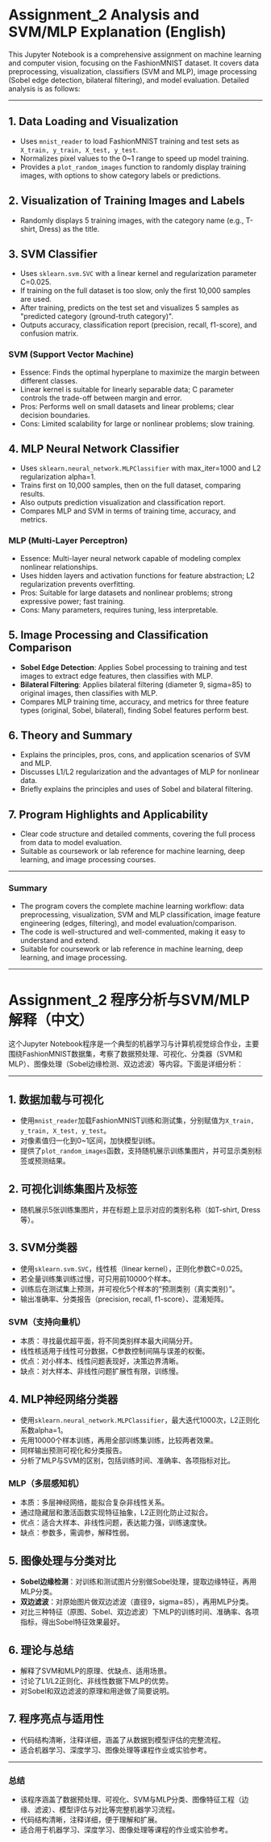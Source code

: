 # Assignment_2 Analysis and SVM/MLP Explanation (English)

This Jupyter Notebook is a comprehensive assignment on machine learning and computer vision, focusing on the FashionMNIST dataset. It covers data preprocessing, visualization, classifiers (SVM and MLP), image processing (Sobel edge detection, bilateral filtering), and model evaluation. Detailed analysis is as follows:

---

## 1. Data Loading and Visualization
- Uses `mnist_reader` to load FashionMNIST training and test sets as `X_train, y_train, X_test, y_test`.
- Normalizes pixel values to the 0~1 range to speed up model training.
- Provides a `plot_random_images` function to randomly display training images, with options to show category labels or predictions.

## 2. Visualization of Training Images and Labels
- Randomly displays 5 training images, with the category name (e.g., T-shirt, Dress) as the title.

## 3. SVM Classifier
- Uses `sklearn.svm.SVC` with a linear kernel and regularization parameter C=0.025.
- If training on the full dataset is too slow, only the first 10,000 samples are used.
- After training, predicts on the test set and visualizes 5 samples as "predicted category (ground-truth category)".
- Outputs accuracy, classification report (precision, recall, f1-score), and confusion matrix.

### SVM (Support Vector Machine)
- Essence: Finds the optimal hyperplane to maximize the margin between different classes.
- Linear kernel is suitable for linearly separable data; C parameter controls the trade-off between margin and error.
- Pros: Performs well on small datasets and linear problems; clear decision boundaries.
- Cons: Limited scalability for large or nonlinear problems; slow training.

## 4. MLP Neural Network Classifier
- Uses `sklearn.neural_network.MLPClassifier` with max_iter=1000 and L2 regularization alpha=1.
- Trains first on 10,000 samples, then on the full dataset, comparing results.
- Also outputs prediction visualization and classification report.
- Compares MLP and SVM in terms of training time, accuracy, and metrics.

### MLP (Multi-Layer Perceptron)
- Essence: Multi-layer neural network capable of modeling complex nonlinear relationships.
- Uses hidden layers and activation functions for feature abstraction; L2 regularization prevents overfitting.
- Pros: Suitable for large datasets and nonlinear problems; strong expressive power; fast training.
- Cons: Many parameters, requires tuning, less interpretable.

## 5. Image Processing and Classification Comparison
- **Sobel Edge Detection**: Applies Sobel processing to training and test images to extract edge features, then classifies with MLP.
- **Bilateral Filtering**: Applies bilateral filtering (diameter 9, sigma=85) to original images, then classifies with MLP.
- Compares MLP training time, accuracy, and metrics for three feature types (original, Sobel, bilateral), finding Sobel features perform best.

## 6. Theory and Summary
- Explains the principles, pros, cons, and application scenarios of SVM and MLP.
- Discusses L1/L2 regularization and the advantages of MLP for nonlinear data.
- Briefly explains the principles and uses of Sobel and bilateral filtering.

## 7. Program Highlights and Applicability
- Clear code structure and detailed comments, covering the full process from data to model evaluation.
- Suitable as coursework or lab reference for machine learning, deep learning, and image processing courses.

---

### Summary
- The program covers the complete machine learning workflow: data preprocessing, visualization, SVM and MLP classification, image feature engineering (edges, filtering), and model evaluation/comparison.
- The code is well-structured and well-commented, making it easy to understand and extend.
- Suitable for coursework or lab reference in machine learning, deep learning, and image processing.

---

# Assignment_2 程序分析与SVM/MLP解释（中文）

这个Jupyter Notebook程序是一个典型的机器学习与计算机视觉综合作业，主要围绕FashionMNIST数据集，考察了数据预处理、可视化、分类器（SVM和MLP）、图像处理（Sobel边缘检测、双边滤波）等内容。下面是详细分析：

---

## 1. 数据加载与可视化
- 使用`mnist_reader`加载FashionMNIST训练和测试集，分别赋值为`X_train, y_train, X_test, y_test`。
- 对像素值归一化到0~1区间，加快模型训练。
- 提供了`plot_random_images`函数，支持随机展示训练集图片，并可显示类别标签或预测结果。

## 2. 可视化训练集图片及标签
- 随机展示5张训练集图片，并在标题上显示对应的类别名称（如T-shirt, Dress等）。

## 3. SVM分类器
- 使用`sklearn.svm.SVC`，线性核（linear kernel），正则化参数C=0.025。
- 若全量训练集训练过慢，可只用前10000个样本。
- 训练后在测试集上预测，并可视化5个样本的“预测类别（真实类别）”。
- 输出准确率、分类报告（precision, recall, f1-score）、混淆矩阵。

### SVM（支持向量机）
- 本质：寻找最优超平面，将不同类别样本最大间隔分开。
- 线性核适用于线性可分数据，C参数控制间隔与误差的权衡。
- 优点：对小样本、线性问题表现好，决策边界清晰。
- 缺点：对大样本、非线性问题扩展性有限，训练慢。

## 4. MLP神经网络分类器
- 使用`sklearn.neural_network.MLPClassifier`，最大迭代1000次，L2正则化系数alpha=1。
- 先用10000个样本训练，再用全部训练集训练，比较两者效果。
- 同样输出预测可视化和分类报告。
- 分析了MLP与SVM的区别，包括训练时间、准确率、各项指标对比。

### MLP（多层感知机）
- 本质：多层神经网络，能拟合复杂非线性关系。
- 通过隐藏层和激活函数实现特征抽象，L2正则化防止过拟合。
- 优点：适合大样本、非线性问题，表达能力强，训练速度快。
- 缺点：参数多，需调参，解释性弱。

## 5. 图像处理与分类对比
- **Sobel边缘检测**：对训练和测试图片分别做Sobel处理，提取边缘特征，再用MLP分类。
- **双边滤波**：对原始图片做双边滤波（直径9，sigma=85），再用MLP分类。
- 对比三种特征（原图、Sobel、双边滤波）下MLP的训练时间、准确率、各项指标，得出Sobel特征效果最好。

## 6. 理论与总结
- 解释了SVM和MLP的原理、优缺点、适用场景。
- 讨论了L1/L2正则化、非线性数据下MLP的优势。
- 对Sobel和双边滤波的原理和用途做了简要说明。

## 7. 程序亮点与适用性
- 代码结构清晰，注释详细，涵盖了从数据到模型评估的完整流程。
- 适合机器学习、深度学习、图像处理等课程作业或实验参考。

---

### 总结
- 该程序涵盖了数据预处理、可视化、SVM与MLP分类、图像特征工程（边缘、滤波）、模型评估与对比等完整机器学习流程。
- 代码结构清晰，注释详细，便于理解和扩展。
- 适合用于机器学习、深度学习、图像处理等课程的作业或实验参考。